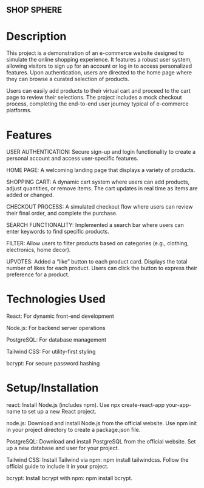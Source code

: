 ## SHOP SPHERE

# Description
This project is a demonstration of an e-commerce website designed to simulate the online shopping experience. It features a robust user system, allowing visitors to sign up for an account or log in to access personalized features. Upon authentication, users are directed to the home page where they can browse a curated selection of products.

Users can easily add products to their virtual cart and proceed to the cart page to review their selections. The project includes a mock checkout process, completing the end-to-end user journey typical of e-commerce platforms.


# Features
USER AUTHENTICATION: Secure sign-up and login functionality to create a personal account and access user-specific features.

HOME PAGE: A welcoming landing page that displays a variety of products.

SHOPPING CART: A dynamic cart system where users can add products, adjust quantities, or remove items. The cart updates in real time as items are added or changed.

CHECKOUT PROCESS: A simulated checkout flow where users can review their final order, and complete the purchase.

SEARCH FUNCTIONALITY: Implemented a search bar where users can enter keywords to find specific products.

FILTER: Allow users to filter products based on categories (e.g., clothing, electronics, home decor).

UPVOTES: Added a “like” button to each product card. Displays the total number of likes for each product. Users can click the button to express their preference for a product.


# Technologies Used
React: For dynamic front-end development

Node.js: For backend server operations

PostgreSQL: For database management

Tailwind CSS: For utility-first styling

bcrypt: For secure password hashing


# Setup/Installation
react:
Install Node.js (includes npm).
Use npx create-react-app your-app-name to set up a new React project.

node.js:
Download and install Node.js from the official website.
Use npm init in your project directory to create a package.json file.

PostgreSQL:
Download and install PostgreSQL from the official website.
Set up a new database and user for your project.

Tailwind CSS:
Install Tailwind via npm: npm install tailwindcss.
Follow the official guide to include it in your project.

bcrypt:
Install bcrypt with npm: npm install bcrypt.
